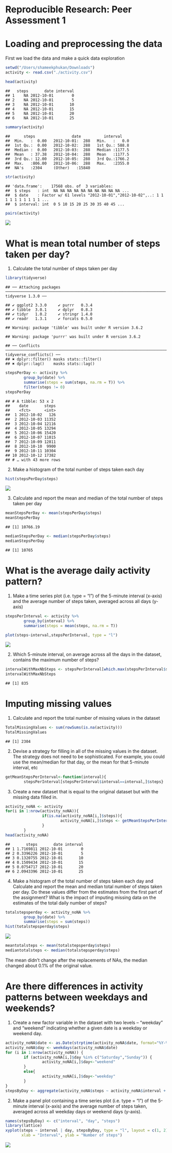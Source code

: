 Reproducible Research: Peer Assessment 1
================

# Loading and preprocessing the data

First we load the data and make a quick data exploration

``` r
setwd("/Users/shameekphukan/Downloads")
activity <- read.csv("./activity.csv")

head(activity)
```

    ##   steps       date interval
    ## 1    NA 2012-10-01        0
    ## 2    NA 2012-10-01        5
    ## 3    NA 2012-10-01       10
    ## 4    NA 2012-10-01       15
    ## 5    NA 2012-10-01       20
    ## 6    NA 2012-10-01       25

``` r
summary(activity)
```

    ##      steps                date          interval     
    ##  Min.   :  0.00   2012-10-01:  288   Min.   :   0.0  
    ##  1st Qu.:  0.00   2012-10-02:  288   1st Qu.: 588.8  
    ##  Median :  0.00   2012-10-03:  288   Median :1177.5  
    ##  Mean   : 37.38   2012-10-04:  288   Mean   :1177.5  
    ##  3rd Qu.: 12.00   2012-10-05:  288   3rd Qu.:1766.2  
    ##  Max.   :806.00   2012-10-06:  288   Max.   :2355.0  
    ##  NA's   :2304     (Other)   :15840

``` r
str(activity)
```

    ## 'data.frame':    17568 obs. of  3 variables:
    ##  $ steps   : int  NA NA NA NA NA NA NA NA NA NA ...
    ##  $ date    : Factor w/ 61 levels "2012-10-01","2012-10-02",..: 1 1 1 1 1 1 1 1 1 1 ...
    ##  $ interval: int  0 5 10 15 20 25 30 35 40 45 ...

``` r
pairs(activity)
```

![](PA1_template_files/figure-gfm/unnamed-chunk-1-1.png)<!-- -->

# What is mean total number of steps taken per day?

1.  Calculate the total number of steps taken per
    day

<!-- end list -->

``` r
library(tidyverse)
```

    ## ── Attaching packages ────────────────────────────────────────────────────────────────────── tidyverse 1.3.0 ──

    ## ✔ ggplot2 3.3.0     ✔ purrr   0.3.4
    ## ✔ tibble  3.0.1     ✔ dplyr   0.8.3
    ## ✔ tidyr   1.0.2     ✔ stringr 1.4.0
    ## ✔ readr   1.3.1     ✔ forcats 0.5.0

    ## Warning: package 'tibble' was built under R version 3.6.2

    ## Warning: package 'purrr' was built under R version 3.6.2

    ## ── Conflicts ───────────────────────────────────────────────────────────────────────── tidyverse_conflicts() ──
    ## ✖ dplyr::filter() masks stats::filter()
    ## ✖ dplyr::lag()    masks stats::lag()

``` r
stepsPerDay <- activity %>%
        group_by(date) %>%
        summarise(steps = sum(steps, na.rm = T)) %>%
        filter(steps != 0) 
stepsPerDay
```

    ## # A tibble: 53 x 2
    ##    date       steps
    ##    <fct>      <int>
    ##  1 2012-10-02   126
    ##  2 2012-10-03 11352
    ##  3 2012-10-04 12116
    ##  4 2012-10-05 13294
    ##  5 2012-10-06 15420
    ##  6 2012-10-07 11015
    ##  7 2012-10-09 12811
    ##  8 2012-10-10  9900
    ##  9 2012-10-11 10304
    ## 10 2012-10-12 17382
    ## # … with 43 more rows

2.  Make a histogram of the total number of steps taken each day

<!-- end list -->

``` r
hist(stepsPerDay$steps)
```

![](PA1_template_files/figure-gfm/unnamed-chunk-3-1.png)<!-- -->

3.  Calculate and report the mean and median of the total number of
    steps taken per day

<!-- end list -->

``` r
meanStepsPerDay <- mean(stepsPerDay$steps)
meanStepsPerDay
```

    ## [1] 10766.19

``` r
medianStepsPerDay <- median(stepsPerDay$steps)
medianStepsPerDay
```

    ## [1] 10765

# What is the average daily activity pattern?

1.  Make a time series plot (i.e. type = “l”) of the 5-minute interval
    (x-axis) and the average number of steps taken, averaged across all
    days (y-axis)

<!-- end list -->

``` r
stepsPerInterval <- activity %>%
        group_by(interval) %>%
        summarise(steps = mean(steps, na.rm = T))

plot(steps~interval,stepsPerInterval, type = "l")
```

![](PA1_template_files/figure-gfm/unnamed-chunk-5-1.png)<!-- -->

2.  Which 5-minute interval, on average across all the days in the
    dataset, contains the maximum number of
steps?

<!-- end list -->

``` r
intervalWithMaxNbSteps <- stepsPerInterval[which.max(stepsPerInterval$steps),]$interval
intervalWithMaxNbSteps
```

    ## [1] 835

# Imputing missing values

1.  Calculate and report the total number of missing values in the
    dataset

<!-- end list -->

``` r
TotalMissingValues <- sum(rowSums(is.na(activity)))
TotalMissingValues
```

    ## [1] 2304

2.  Devise a strategy for filling in all of the missing values in the
    dataset. The strategy does not need to be sophisticated. For
    example, you could use the mean/median for that day, or the mean for
    that 5-minute interval, etc

<!-- end list -->

``` r
getMeanStepsPerInterval<-function(interval){
        stepsPerInterval[stepsPerInterval$interval==interval,]$steps}
```

3.  Create a new dataset that is equal to the original dataset but with
    the missing data filled in.

<!-- end list -->

``` r
activity_noNA <- activity
for(i in 1:nrow(activity_noNA)){
                if(is.na(activity_noNA[i,]$steps)){
                        activity_noNA[i,]$steps <- getMeanStepsPerInterval(activity_noNA[i,]$interval)
                }
        }
head(activity_noNA)
```

    ##       steps       date interval
    ## 1 1.7169811 2012-10-01        0
    ## 2 0.3396226 2012-10-01        5
    ## 3 0.1320755 2012-10-01       10
    ## 4 0.1509434 2012-10-01       15
    ## 5 0.0754717 2012-10-01       20
    ## 6 2.0943396 2012-10-01       25

4.  Make a histogram of the total number of steps taken each day and
    Calculate and report the mean and median total number of steps taken
    per day. Do these values differ from the estimates from the first
    part of the assignment? What is the impact of imputing missing data
    on the estimates of the total daily number of steps?

<!-- end list -->

``` r
totalstepsperday <- activity_noNA %>%
        group_by(date) %>%
        summarise(steps = sum(steps))
hist(totalstepsperday$steps)
```

![](PA1_template_files/figure-gfm/unnamed-chunk-10-1.png)<!-- -->

``` r
meantotalsteps <- mean(totalstepsperday$steps)
mediantotalsteps <- median(totalstepsperday$steps)
```

The mean didn’t change after the replacements of NAs, the median changed
about 0.1% of the original
value.

# Are there differences in activity patterns between weekdays and weekends?

1.  Create a new factor variable in the dataset with two levels –
    “weekday” and “weekend” indicating whether a given date is a
    weekday or weekend
day.

<!-- end list -->

``` r
activity_noNA$date <- as.Date(strptime(activity_noNA$date, format="%Y-%m-%d"))
activity_noNA$day <- weekdays(activity_noNA$date)
for (i in 1:nrow(activity_noNA)) {
        if (activity_noNA[i,]$day %in% c("Saturday","Sunday")) {
                activity_noNA[i,]$day<-"weekend"
        }
        else{
                activity_noNA[i,]$day<-"weekday"
        }
}
stepsByDay <- aggregate(activity_noNA$steps ~ activity_noNA$interval + activity_noNA$day, activity_noNA, mean)
```

2.  Make a panel plot containing a time series plot (i.e. type = “l”) of
    the 5-minute interval (x-axis) and the average number of steps
    taken, averaged across all weekday days or weekend days (y-axis).

<!-- end list -->

``` r
names(stepsByDay) <- c("interval", "day", "steps")
library(lattice)
xyplot(steps ~ interval | day, stepsByDay, type = "l", layout = c(1, 2), 
       xlab = "Interval", ylab = "Number of steps")
```

![](PA1_template_files/figure-gfm/unnamed-chunk-12-1.png)<!-- -->
